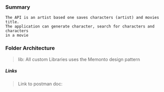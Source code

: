 ### Summary
    The API is an artist based one saves characters (artist) and movies title.
    The application can generate character, search for characters and characters
    in a movie
### Folder Architecture
   > lib:
      All custom Libraries uses the Memonto design pattern
##### Links
   > Link to postman doc:  

